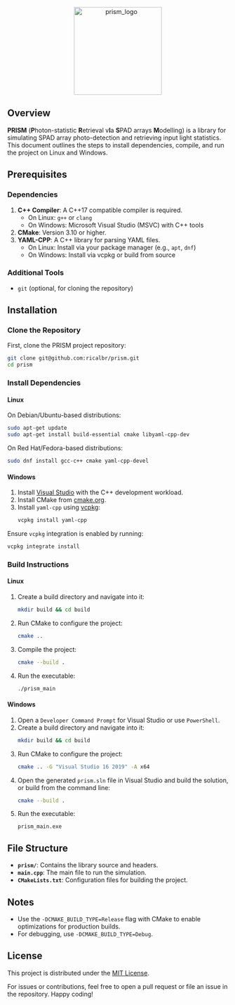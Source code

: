 <p align="center">
  <img src="https://github.com/user-attachments/assets/d35a5529-2c19-4dbb-89b6-ece1fc890b8a" alt="prism_logo" align="center" width="200"/>
</p>

## Overview
**PRISM** (**P**hoton-statistic **R**etrieval v**I**a **S**PAD arrays **M**odelling) is a library for simulating SPAD array photo-detection and retrieving input light statistics. This document outlines the steps to install dependencies, compile, and run the project on Linux and Windows.

## Prerequisites

### Dependencies
1. **C++ Compiler**: A C++17 compatible compiler is required.
   - On Linux: `g++` or `clang`
   - On Windows: Microsoft Visual Studio (MSVC) with C++ tools
2. **CMake**: Version 3.10 or higher.
3. **YAML-CPP**: A C++ library for parsing YAML files.
   - On Linux: Install via your package manager (e.g., `apt`, `dnf`)
   - On Windows: Install via vcpkg or build from source

### Additional Tools
- `git` (optional, for cloning the repository)

## Installation

### Clone the Repository
First, clone the PRISM project repository:
```bash
git clone git@github.com:ricalbr/prism.git
cd prism
```

### Install Dependencies

#### Linux
On Debian/Ubuntu-based distributions:
```bash
sudo apt-get update
sudo apt-get install build-essential cmake libyaml-cpp-dev
```
On Red Hat/Fedora-based distributions:
```bash
sudo dnf install gcc-c++ cmake yaml-cpp-devel
```

#### Windows
1. Install [Visual Studio](https://visualstudio.microsoft.com/) with the C++ development workload.
2. Install CMake from [cmake.org](https://cmake.org/).
3. Install `yaml-cpp` using [vcpkg](https://vcpkg.io/):
   ```bash
   vcpkg install yaml-cpp
   ```

Ensure `vcpkg` integration is enabled by running:
```bash
vcpkg integrate install
```

### Build Instructions

#### Linux
1. Create a build directory and navigate into it:
   ```bash
   mkdir build && cd build
   ```
2. Run CMake to configure the project:
   ```bash
   cmake ..
   ```
3. Compile the project:
   ```bash
   cmake --build .
   ```
4. Run the executable:
   ```bash
   ./prism_main
   ```

#### Windows
1. Open a `Developer Command Prompt` for Visual Studio or use `PowerShell`.
2. Create a build directory and navigate into it:
   ```bash
   mkdir build && cd build
   ```
3. Run CMake to configure the project:
   ```bash
   cmake .. -G "Visual Studio 16 2019" -A x64
   ```
4. Open the generated `prism.sln` file in Visual Studio and build the solution, or build from the command line:
   ```bash
   cmake --build .
   ```
5. Run the executable:
   ```
   prism_main.exe
   ```

## File Structure
- **`prism/`**: Contains the library source and headers.
- **`main.cpp`**: The main file to run the simulation.
- **`CMakeLists.txt`**: Configuration files for building the project.

## Notes
- Use the `-DCMAKE_BUILD_TYPE=Release` flag with CMake to enable optimizations for production builds.
- For debugging, use `-DCMAKE_BUILD_TYPE=Debug`.

## License
This project is distributed under the [MIT License](LICENSE).

For issues or contributions, feel free to open a pull request or file an issue in the repository. Happy coding!



